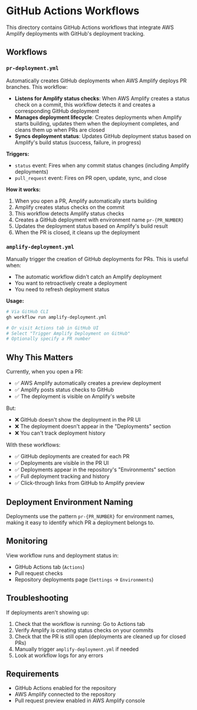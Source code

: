 # GitHub Actions Workflows

This directory contains GitHub Actions workflows that integrate AWS Amplify deployments with GitHub's deployment tracking.

## Workflows

### `pr-deployment.yml`

Automatically creates GitHub deployments when AWS Amplify deploys PR branches. This workflow:

- **Listens for Amplify status checks**: When AWS Amplify creates a status check on a commit, this workflow detects it and creates a corresponding GitHub deployment
- **Manages deployment lifecycle**: Creates deployments when Amplify starts building, updates them when the deployment completes, and cleans them up when PRs are closed
- **Syncs deployment status**: Updates GitHub deployment status based on Amplify's build status (success, failure, in progress)

**Triggers:**
- `status` event: Fires when any commit status changes (including Amplify deployments)
- `pull_request` event: Fires on PR open, update, sync, and close

**How it works:**
1. When you open a PR, Amplify automatically starts building
2. Amplify creates status checks on the commit
3. This workflow detects Amplify status checks
4. Creates a GitHub deployment with environment name `pr-{PR_NUMBER}`
5. Updates the deployment status based on Amplify's build result
6. When the PR is closed, it cleans up the deployment

### `amplify-deployment.yml`

Manually trigger the creation of GitHub deployments for PRs. This is useful when:
- The automatic workflow didn't catch an Amplify deployment
- You want to retroactively create a deployment
- You need to refresh deployment status

**Usage:**
```bash
# Via GitHub CLI
gh workflow run amplify-deployment.yml

# Or visit Actions tab in GitHub UI
# Select "Trigger Amplify Deployment on GitHub"
# Optionally specify a PR number
```

## Why This Matters

Currently, when you open a PR:
- ✅ AWS Amplify automatically creates a preview deployment
- ✅ Amplify posts status checks to GitHub
- ✅ The deployment is visible on Amplify's website

But:
- ❌ GitHub doesn't show the deployment in the PR UI
- ❌ The deployment doesn't appear in the "Deployments" section
- ❌ You can't track deployment history

With these workflows:
- ✅ GitHub deployments are created for each PR
- ✅ Deployments are visible in the PR UI
- ✅ Deployments appear in the repository's "Environments" section
- ✅ Full deployment tracking and history
- ✅ Click-through links from GitHub to Amplify preview

## Deployment Environment Naming

Deployments use the pattern `pr-{PR_NUMBER}` for environment names, making it easy to identify which PR a deployment belongs to.

## Monitoring

View workflow runs and deployment status in:
- GitHub Actions tab (`Actions`)
- Pull request checks
- Repository deployments page (`Settings` → `Environments`)

## Troubleshooting

If deployments aren't showing up:

1. Check that the workflow is running: Go to Actions tab
2. Verify Amplify is creating status checks on your commits
3. Check that the PR is still open (deployments are cleaned up for closed PRs)
4. Manually trigger `amplify-deployment.yml` if needed
5. Look at workflow logs for any errors

## Requirements

- GitHub Actions enabled for the repository
- AWS Amplify connected to the repository
- Pull request preview enabled in AWS Amplify console

